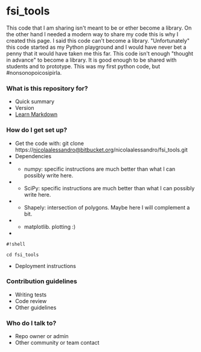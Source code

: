 # fsi_tools #

This code that I am sharing isn't meant to be or ether become a library. On the other hand I needed a modern way to share my code this is why I created this page. I said this code can't become a library. "Unfortunately" this code started as my Python playground and I would have never bet a penny that it would have taken me this far. This code isn't enough "thought in advance" to become a library. It is good enough to be shared with students and to prototype. This was my first python code, but #nonsonopoicosipirla.  

### What is this repository for? ###

* Quick summary
* Version
* [Learn Markdown](https://bitbucket.org/tutorials/markdowndemo)

### How do I get set up? ###

* Get the code with: git clone https://nicolaalessandro@bitbucket.org/nicolaalessandro/fsi_tools.git
* Dependencies
* * numpy: specific instructions are much better than what I can possibly write here.
* * SciPy: specific instructions are much better than what I can possibly write here.
* * Shapely: intersection of polygons. Maybe here I will complement a bit.
* * matplotlib. plotting :)
* 
```
#!shell

cd fsi_tools
```

* Deployment instructions

### Contribution guidelines ###

* Writing tests
* Code review
* Other guidelines

### Who do I talk to? ###

* Repo owner or admin
* Other community or team contact